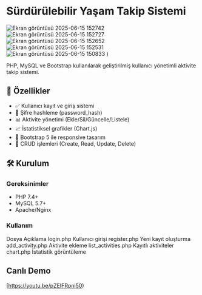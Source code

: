 # Sürdürülebilir Yaşam Takip Sistemi

![Ekran görüntüsü 2025-06-15 152742](https://github.com/user-attachments/assets/0f6e8bdd-932e-4c3b-a3d6-e29c2abd1985)
![Ekran görüntüsü 2025-06-15 152727](https://github.com/user-attachments/assets/744f59ae-0e3f-4b49-aa3d-be8803e3a47b)
![Ekran görüntüsü 2025-06-15 152652](https://github.com/user-attachments/assets/240a6d91-ffaf-4292-b731-d3e986091437)
![Ekran görüntüsü 2025-06-15 152531](https://github.com/user-attachments/assets/e9d3bf2d-8fe5-415c-a164-68d3ad448997)
![Ekran görüntüsü 2025-06-15 150833](https://github.com/user-attachments/assets/6c114bbe-4e44-4533-9f7f-1b61f9f84ba7)
) <!-- Varsa ekleyin -->

PHP, MySQL ve Bootstrap kullanılarak geliştirilmiş kullanıcı yönetimli aktivite takip sistemi.

## 📌 Özellikler

- ✅ Kullanıcı kayıt ve giriş sistemi
- 🔐 Şifre hashleme (password_hash)
- 📊 Aktivite yönetimi (Ekle/Sil/Güncelle/Listele)
- 📈 İstatistiksel grafikler (Chart.js)
- 🎨 Bootstrap 5 ile responsive tasarım
- 🔄 CRUD işlemleri (Create, Read, Update, Delete)

## 🛠 Kurulum

### Gereksinimler
- PHP 7.4+
- MySQL 5.7+
- Apache/Nginx

### Kullanım
Dosya	Açıklama
login.php	Kullanıcı girişi
register.php	Yeni kayıt oluşturma
add_activity.php	Aktivite ekleme
list_activities.php	Kayıtlı aktiviteler
chart.php	İstatistik görüntüleme

## Canlı Demo
   [https://youtu.be/pZEIFRpni50)


